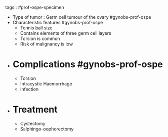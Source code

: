 tags:: #prof-ospe-specimen

- Type of tumor : Germ cell tumour of the ovary #gynobs-prof-ospe
- Characteristic features #gynobs-prof-ospe
	- Tennis ball size
	- Contains elements of three germ cell layers
	- Torsion is common
	- Risk of malignancy is low
- # Complications #gynobs-prof-ospe
	- Torsion
	- Intracystic Haemorrhage
	- infection
- # Treatment
	- Cystectomy
	- Salphingo-oophorectomy